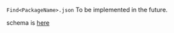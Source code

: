 `Find<PackageName>.json` To be implemented in the future.

schema is [here](../CMakeJSON/schemas/find.schema.json)